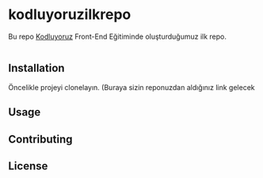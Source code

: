 # kodluyoruzilkrepo
Bu repo [Kodluyoruz](https://www.kodluyoruz.org/) Front-End Eğitiminde oluşturduğumuz ilk repo.


![]()

## Installation

Öncelikle projeyi clonelayın. (Buraya sizin reponuzdan aldığınız link gelecek


## Usage


## Contributing

## License

